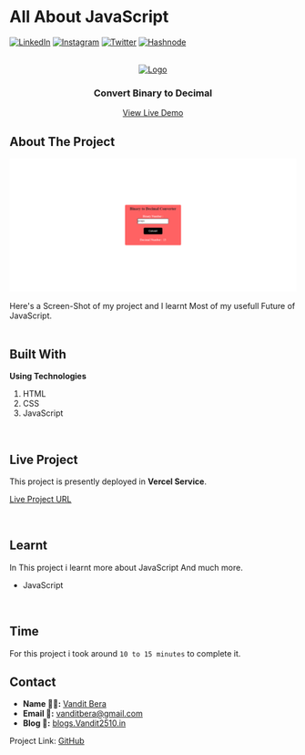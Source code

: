 <!-- Intro -->
# All About JavaScript

<!-- Social Links -->
[![LinkedIn][linkedin-shield]][linkedin-url]
[![Instagram][instagram-shield]][instagram-url]
[![Twitter][twitter-shield]][twitter-url]
[![Hashnode][hashnode-shield]][hashnode-url]

<!-- PROJECT LOGO -->
<br/>
<div align="center">
  <a href="https://github.com/vandit-bera">
    <img src="https://learncodeonline.in/mascot.png" alt="Logo" width="80">
  </a>

<h3 align="center">Convert Binary to Decimal</h3>

  <p align="center">   
    <a href="https://vb-binary-to-decimal.vercel.app/">View Live Demo</a>
  </p>
</div>

<!-- ABOUT THE PROJECT -->

## About The Project

![ss](./ss/1.png)




Here's a Screen-Shot of my project and I learnt Most of my usefull Future of JavaScript.
<br>
<br>

## Built With

**Using Technologies**

1. HTML
2. CSS
3. JavaScript


<br>

## Live Project

This project is presently deployed in **Vercel Service**.



[Live Project URL](https://vb-binary-to-decimal.vercel.app/)
<br>


<!-- LEARNT -->
<br>

## Learnt
In This project i learnt more about JavaScript And much more.
- JavaScript

<!-- NOTE -->
<br>

## Time

For this project i took around `10 to 15 minutes` to complete it.
<br>


<!-- CONTACT -->

## Contact

- **Name 👨‍💻:** [Vandit Bera](https://github.com/vandit-bera)
- **Email 📧:** [vanditbera@gmail.com](mailto:vanditbera@gmail.com)
- **Blog 📝:** [blogs.Vandit2510.in](https://vandit-bera.hashnode.dev/)

Project Link: [GitHub](https://github.com/vandit-bera/Binary-To-Decimal)


<!-- Linkedin -->

[linkedin-shield]: https://img.shields.io/badge/-LinkedIn-black.svg?style=for-the-badge&logo=linkedin&colorB=0B5FBB
[linkedin-url]: https://www.linkedin.com/in/vandit-bera-4a0b02221/

<!-- Instagram -->

[instagram-shield]: https://img.shields.io/badge/Instagram-%23E4405F.svg?style=for-the-badge&logo=Instagram&logoColor=white
[instagram-url]: https://instagram.com/vandit.bera

<!-- Twitter -->

[twitter-shield]: https://img.shields.io/badge/Twitter-%231DA1F2.svg?style=for-the-badge&logo=Twitter&logoColor=white
[twitter-url]: https://twitter.com/vandit_bera_

<!-- Hashnode -->

[hashnode-shield]: https://img.shields.io/badge/Hashnode-2962FF?style=for-the-badge&logo=hashnode&logoColor=white
[hashnode-url]: https://vandit-bera.hashnode.dev/
